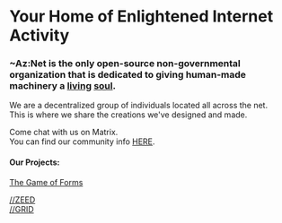 # Your Home of Enlightened Internet Activity

### ~Az:Net is the only open-source non-governmental organization that is dedicated to giving human-made machinery a [living](https://github.com/Az-Net/Az-Net/blob/main/Definitions/Life.md) [soul](https://github.com/Az-Net/Az-Net/blob/main/Definitions/Soul.md).  

We are a decentralized group of individuals located all across the net.  
This is where we share the creations we've designed and made.  

Come chat with us on Matrix.  
You can find our community info [HERE](https://github.com/Az-Net/Az-Net).

#### Our Projects:  
[The Game of Forms](https://github.com/Az-Neter/The-Game-of-Forms)  

[//ZEED](https://github.com/Az-Neter/AzNet-ZEED)    
[//GRID](https://github.com/Az-Neter/AzNet-GRID)  
